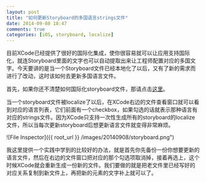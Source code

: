 ```yaml
---
layout: post
title: "如何更新Storyboard的多国语言strings文件"
date: 2014-09-08 18:47
comments: true
categories: [iOS, storyboard, localize]
---
```


目前XCode已经提供了很好的国际化集成，使你很容易就可以让应用支持国际化，就连Storyboard里面的文字也可以自动提取出来让工程师配置对应的多国文字。今天要讲的是当一个Storyboard文件已经本地化了以后，又有了新的需求而进行了改动，这时该如何去更新多国语言文件。

首先，如果你还不清楚如何国际化storyboard文件，那请点击[这里](http://www.raywenderlich.com/64401/internationalization-tutorial-for-ios-2014)。

当一个storyboard文件被localize了以后，在XCode右边的文件查看窗口就可以看到对应的语言列表，它们前面有一个checkbox，如果勾选的话就表示那种语言有对应的strings文件。因为XCode只支持一次性生成所有的storyboard的localize文件，所以当每次更新storyboard后想更新语言文件就变得非常麻烦。

![File Inspector]({{ root_url }} /images/20140908/storyboard.png")

我这里提供一个实践中学到的比较好的办法，就是首先你先备份一份你想要更新的语言文件，然后在右边的文件窗口把对应的那个勾选项取消掉，接着再选上，这个时候XCode就会重新生成一份新的文件。我们要做的就是把老文件里已经写好的对应关系复制到新文件上，再把新的元素的文字补上就可以了。

